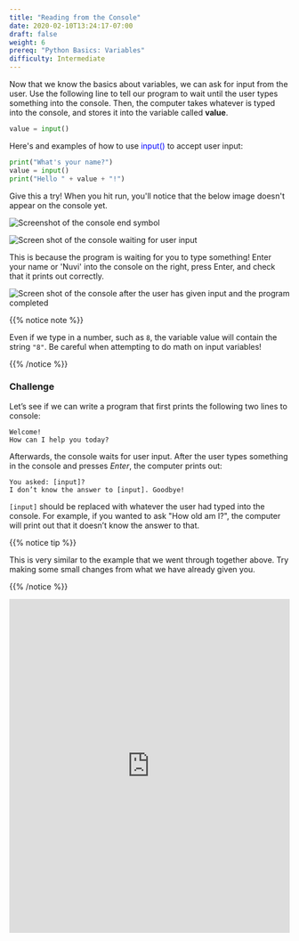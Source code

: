 ```yaml
---
title: "Reading from the Console"
date: 2020-02-10T13:24:17-07:00
draft: false
weight: 6
prereq: "Python Basics: Variables"
difficulty: Intermediate
--- 
```


Now that we know the basics about variables, we can ask for input from the user. Use the following line to tell our program to wait until the user types something into the console. Then, the computer takes whatever is typed into the console, and stores it into the variable called **value**.

```python
value = input()
```

Here's and examples of how to use <font color="blue">input()</font> to accept user input:

```python
print("What's your name?")
value = input()
print("Hello " + value + "!")
```

Give this a try! When you hit run, you'll notice that the below image doesn't appear on the console yet.

![Screenshot of the console end symbol](../../img/end_symbol.png "image of the console end symbol")

![Screen shot of the console waiting for user input](../../img/console_read_waiting.png "image of how the console looks waiting for user input")

This is because the program is waiting for you to type something! Enter your name or 'Nuvi' into the console on the right, press Enter, and check that it prints out correctly. 

![Screen shot of the console after the user has given input and the program completed](../../img/console_read_input.png "image of how the console looks after it has read user input")

{{% notice note %}}

Even if we type in a number, such as `8`, the variable value will contain the string `"8"`. Be careful when attempting to do math on input variables!

{{% /notice %}}


### Challenge

Let’s see if we can write a program that first prints the following two lines to console:

    Welcome!
    How can I help you today?

Afterwards, the console waits for user input. After the user types something in the console and presses _Enter_, the computer prints out:

    You asked: [input]?
    I don’t know the answer to [input]. Goodbye!

`[input]` should be replaced with whatever the user had typed into the console. For example, if you wanted to ask "How old am I?", the computer will print out that it doesn’t know the answer to that.

{{% notice tip %}}

This is very similar to the example that we went through together above. Try making some small changes from what we have already given you.

{{% /notice %}}

<iframe height="600px" width="100%" 
 src="https://repl.it/@nuevofoundation/python-blank?lite=true" scrolling="no" frameborder="no" allowtransparency="true" allowfullscreen="true" sandbox="allow-forms allow-pointer-lock allow-popups allow-same-origin allow-scripts allow-modals"></iframe>
